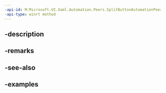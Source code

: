 ```yaml
---
-api-id: M:Microsoft.UI.Xaml.Automation.Peers.SplitButtonAutomationPeer.Collapse
-api-type: winrt method
---
```


## -description

## -remarks

## -see-also

## -examples

